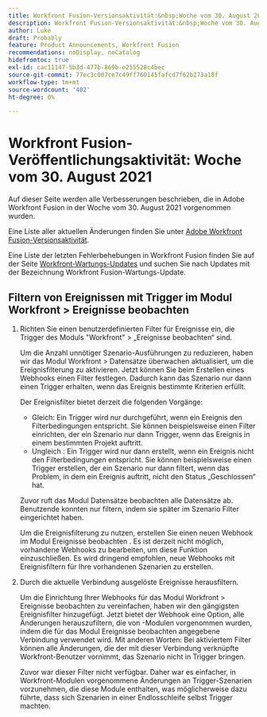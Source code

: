 ```yaml
---
title: Workfront Fusion-Versionsaktivität:&nbsp;Woche vom 30. August 2021
description: Workfront Fusion-Versionsaktivität:&nbsp;Woche vom 30. August 2021
author: Luke
draft: Probably
feature: Product Announcements, Workfront Fusion
recommendations: noDisplay, noCatalog
hidefromtoc: true
exl-id: cac11147-5b3d-477b-869b-e255528c4bec
source-git-commit: 77ec3c007ce7c49ff760145fafcd7f62b273a18f
workflow-type: tm+mt
source-wordcount: '402'
ht-degree: 0%

---
```


# Workfront Fusion-Veröffentlichungsaktivität: Woche vom 30. August 2021

Auf dieser Seite werden alle Verbesserungen beschrieben, die in Adobe Workfront Fusion in der Woche vom 30. August 2021 vorgenommen wurden.

Eine Liste aller aktuellen Änderungen finden Sie unter [Adobe Workfront Fusion-Versionsaktivität](/help/workfront-fusion/fusion-product-releases/fusion-release-activity.md).

Eine Liste der letzten Fehlerbehebungen in Workfront Fusion finden Sie auf der Seite [Workfront-Wartungs-Updates](https://experienceleague.adobe.com/docs/workfront-known-issues/releases/current-updates.html) und suchen Sie nach Updates mit der Bezeichnung Workfront Fusion-Wartungs-Update.

## Filtern von Ereignissen mit Trigger im Modul Workfront > Ereignisse beobachten

1. Richten Sie einen benutzerdefinierten Filter für Ereignisse ein, die Trigger des Moduls &quot;Workfront&quot; > „Ereignisse beobachten“ sind.

   Um die Anzahl unnötiger Szenario-Ausführungen zu reduzieren, haben wir das Modul Workfront > Datensätze überwachen aktualisiert, um die Ereignisfilterung zu aktivieren. Jetzt können Sie beim Erstellen eines Webhooks einen Filter festlegen. Dadurch kann das Szenario nur dann einen Trigger erhalten, wenn das Ereignis bestimmte Kriterien erfüllt.

   Der Ereignisfilter bietet derzeit die folgenden Vorgänge:

   * Gleich: Ein Trigger wird nur durchgeführt, wenn ein Ereignis den Filterbedingungen entspricht. Sie können beispielsweise einen Filter einrichten, der ein Szenario nur dann Trigger, wenn das Ereignis in einem bestimmten Projekt auftritt.
   * Ungleich : Ein Trigger wird nur dann erstellt, wenn ein Ereignis nicht den Filterbedingungen entspricht. Sie können beispielsweise einen Trigger erstellen, der ein Szenario nur dann filtert, wenn das Problem, in dem ein Ereignis auftritt, nicht den Status „Geschlossen“ hat.

   Zuvor ruft das Modul Datensätze beobachten alle Datensätze ab. Benutzende konnten nur filtern, indem sie später im Szenario Filter eingerichtet haben.

   Um die Ereignisfilterung zu nutzen, erstellen Sie einen neuen Webhook im Modul Ereignisse beobachten . Es ist derzeit nicht möglich, vorhandene Webhooks zu bearbeiten, um diese Funktion einzuschließen. Es wird dringend empfohlen, neue Webhooks mit Ereignisfiltern für Ihre vorhandenen Szenarien zu erstellen.

1. Durch die aktuelle Verbindung ausgelöste Ereignisse herausfiltern.

   Um die Einrichtung Ihrer Webhooks für das Modul Workfront > Ereignisse beobachten zu vereinfachen, haben wir den gängigsten Ereignisfilter hinzugefügt. Jetzt bietet der Webhook eine Option, alle Änderungen herauszufiltern, die von -Modulen vorgenommen wurden, indem die für das Modul Ereignisse beobachten angegebene Verbindung verwendet wird. Mit anderen Worten: Bei aktiviertem Filter können alle Änderungen, die der mit dieser Verbindung verknüpfte Workfront-Benutzer vornimmt, das Szenario nicht in Trigger bringen.

   Zuvor war dieser Filter nicht verfügbar. Daher war es einfacher, in Workfront-Modulen vorgenommene Änderungen an Trigger-Szenarien vorzunehmen, die diese Module enthalten, was möglicherweise dazu führte, dass sich Szenarien in einer Endlosschleife selbst Trigger machten.
